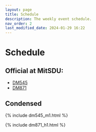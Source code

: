 ```yaml
---
layout: page
title: Schedule
description: The weekly event schedule.
nav_order: 2
last_modified_date: 2024-01-29 16:22
---
```


<!--
# Weekly Schedule

{% for schedule in site.schedules %}
{{ schedule }}
{% endfor %}
-->


# Schedule


## Official at MitSDU:

- <a href="https://skemaplan.sdu.dk/N330047101/f24" target="_blank">DM545</a>
- <a href="https://skemaplan.sdu.dk/N340030101/f24" target="_blank">DM871</a>







## Condensed



{% include dm545_m1.html %}



{% include dm871_h1.html %}
